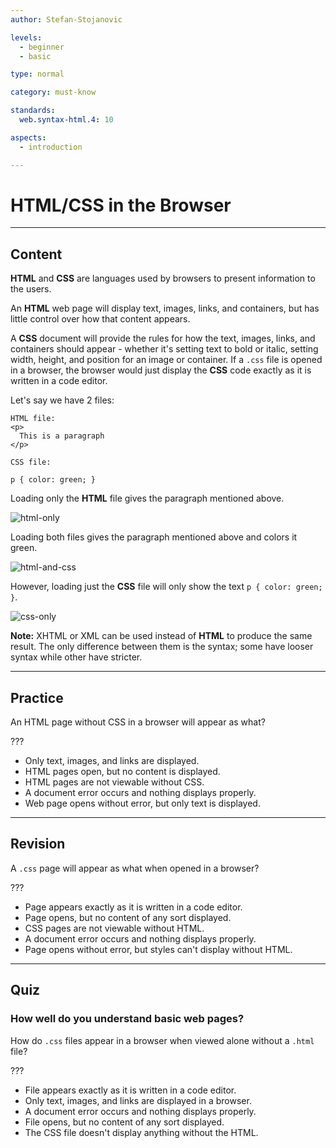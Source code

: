 ```yaml
---
author: Stefan-Stojanovic

levels:
  - beginner
  - basic

type: normal

category: must-know

standards:
  web.syntax-html.4: 10

aspects:
  - introduction

---
```

# HTML/CSS in the Browser
---
## Content

**HTML** and **CSS** are languages used by browsers to present information to the users.

An **HTML** web page will display text, images, links, and containers, but has little control over how that content appears.

A **CSS** document will provide the rules for how the text, images, links, and containers should appear - whether it's setting text to bold or italic, setting width, height, and position for an image or container. If a `.css` file is opened in a browser, the browser would just display the **CSS** code exactly as it is written in a code editor.

Let's say we have 2 files:
```
HTML file:
<p>
  This is a paragraph
</p>

CSS file:

p { color: green; }
```

Loading only the **HTML** file gives the paragraph mentioned above.

![html-only](%3Csvg%20xmlns%3D%22http%3A%2F%2Fwww.w3.org%2F2000%2Fsvg%22%20xmlns%3Axlink%3D%22http%3A%2F%2Fwww.w3.org%2F1999%2Fxlink%22%20width%3D%22156%22%20height%3D%2241%22%20viewBox%3D%220%200%20156%2041%22%3E%3Cimage%20width%3D%22156%22%20height%3D%2241%22%20xlink%3Ahref%3D%22data%3Aimage%2Fpng%3Bbase64%2CiVBORw0KGgoAAAANSUhEUgAAAJwAAAApCAAAAADl1B9XAAAAAmJLR0QA%2F4ePzL8AAAAHdElNRQfj%20CAIMLAdoMkevAAAD90lEQVRYw%2B2YfUjcdRzHX997cIqeDxQnDUftRiLXuKixcQYLB%2BlgTozR1mAI%20gtSo6WDGaoMGbVQriLWRD3%2BscD25ZpSbtNiSuZEOtpxmqWw5HyIdJ6Y3zVt6D7%2F79Mc95A31jLky%20uPc%2F9%2F19vu8339cdn%2B%2BHH6eEpSvdfw0Qg4vBLSXF4GJwMbgYXAwuBheDu%2B9wf7gCn47bEeWBqcU%2B%20e2ShcK%2BqoI7mpXQBMP1MjjbD2GupWly0z9RzWhRLCM5ZOz5iXe8aKze%2BgwGAZS8f0s8wmvfnLS7c%209uJUFcUSAEEythqmDQ8lJO45a8IIgNoVYUx%2Be3HZMJjGosEFfzn1RpAyYyf0vag2jdNTtUOjPfv5%209E4A37V91XBq3ebscQCa0jcltwPQX72jXqmjfno3bFGncNSWN6rDcjw9O3sEfs17bE3N2d%2BulZwv%20Tx8IZMJ%2B%2FN8oVT8vnYQ1ZdumiUgPfH2aCu9JS4HmsX0r714WEXEeo0IGcWiFYyIiQ1yQ6kyviMgV%20C8Xf51LrXXtA2nGcg9ycku9w%2BDceEI%2FtuLyFvaMEymgKZEJ%2BKSO%2FY7t5QubWbHAXRFu7V6SsQHNZ%20S90THSIi4rFWyHU%2Ble5RERGnpU8%2BMjtFRKQm0yNOS4G36Ctpo1VqzU6RdovbX1zg66FDBuiSKWuF%20uEOZoN9Xtt4rjab%2BeeBmm3Op6Ow3NIDEgooHmx8HQAMesRWtkAcA0vp6V5XEBeyJy%2FWk5aP7JGvL%20Ggh07BOdJ3QnEpSRVpIIzKC4UCboV6TqWDk5Fr3nIuQHjUCzHq6Y3HwkvBHfsntodTOAb8OhrjOe%20yP44Yn9vIPQwtPKWtnuKh8tfqK%2FJXB2o3ZWR4FH%2FEM4IegSQO9W7buVWhqdv98%2FHrprrBGi8dDLB%20w9%2Bjxt%2BZ5Xjlc4sveNOpTHpdJyj19NY4%2B434QG1mxt%2BZpZ%2Fr%2BFnhxoenBFD04m9HAUpfObp8p8EI%20oAf0%2B7V1BWkKEBquvkbzKIBq66Ph0ks%2Bzvx0kNabY%2BhBfj%2Ff8IHv4uCzOSm6HydxT8%2FIBP3Q7WMg%20NMtmV7j7LgJP3pQRG6ZzB6GuHMpu28wl5h9ERBy5UPULuYX2YRERh5X8L7CMioh8CdAi3iLMp62m%20fbBxSFrgzfcpdVkAMnqs8GE4E%2FR%2FDKVNFuyTC7qts8rn8s98dLtCK5eIO7CqK9QmvMGSL%2BT2TIlM%20S0v%2BhHN4eO%2FliEzYH1XR3kr0iRFjPC4xtEqE4G29c92fbAiW9CG3MR6WefekJKWlx7U%2BGpEJ%2B6Nr%20QV9hPvVbafhzjr1KsGFqW7D%2FLql7%2FvPwykTcxFPmOTYH%2B2TFKrVwf6TuHe4%2B6v%2F2Jrx0FIOLwf3b%20%2BgvhBzrVRT%2FfKgAAACV0RVh0ZGF0ZTpjcmVhdGUAMjAxOS0wOC0wMlQxMjo0NDowNyswMzowMMlg%20M0wAAAAldEVYdGRhdGU6bW9kaWZ5ADIwMTktMDgtMDJUMTI6NDQ6MDcrMDM6MDC4PYvwAAAAKHRF%20WHRpY2M6Y29weXJpZ2h0AENvcHlyaWdodCBBcHBsZSBJbmMuLCAyMDE5WEs11wAAABd0RVh0aWNj%20OmRlc2NyaXB0aW9uAERpc3BsYXkXG5W4AAAAGHRFWHRpY2M6bWFudWZhY3R1cmVyAERpc3BsYXmZ%20GunZAAAAEXRFWHRpY2M6bW9kZWwARGlzcGxheficnCAAAAAASUVORK5CYII%3D%22%2F%3E%3C%2Fsvg%3E)

Loading both files gives the paragraph mentioned above and colors it green.

![html-and-css](%3Csvg%20xmlns%3D%22http%3A%2F%2Fwww.w3.org%2F2000%2Fsvg%22%20xmlns%3Axlink%3D%22http%3A%2F%2Fwww.w3.org%2F1999%2Fxlink%22%20width%3D%22147%22%20height%3D%2246%22%20viewBox%3D%220%200%20147%2046%22%3E%3Cimage%20width%3D%22147%22%20height%3D%2246%22%20xlink%3Ahref%3D%22data%3Aimage%2Fpng%3Bbase64%2CiVBORw0KGgoAAAANSUhEUgAAAJMAAAAuCAYAAAAssSu%2BAAAYOWlDQ1BpY2MAAFiFlXkHVJS9s3ee%20rSzs0nvvvfcivTfpHYFlaUuXLoJUUYqCDRVQpIlIEywgIgJSRBGkCAgWQEFBVCwoSrsPoL7%2F%2B97v%20fPfcnJMnPyaTyUwmmWRYADgUieHhwQhaAEJCoyJsjfV4nV1cebGvARIwAwBEAR%2BRFBmua21tAf8F%20%2FrT%2FvXwfA9B2OyK1Let%2F9v9%2FC52PbyQJAMgaxt4%2BkaQQGN8AAKVMCo%2BIAgC9BNMFYqPCYYyBtQSM%20EbCCMBbcxv67WHUbe%2B9iix0ee1t9GHsBQIEnEiP8AaDe1os3huQPy6HOgfvoQ33IoTDrJRhrkQKI%20PgCwT8M8kiEhYTDmwG9b7%2F0fcvz%2Fm0zvvzKJRP%2B%2FeNeWnUJhQI4MDyYe%2BD8ux%2F9eQoKj%2F8whAFd8%20QISJ7bbN2%2BsWFGa%2BjWHdoQeh3nutYEwP41Gyzw7%2FNp4PiDZx%2BM2%2FSorUh9ds29MIvA%2FRwBzGnDDm%20jw5y0P2NtYgRO2NhfoRrfIC90658RGhEmO1v%2BYj40OC9Fr%2Fl5AT4mv7Bpb6RhnZ%2FePzIRqYwhn2I%20aCZHmdr%2Flvkghuy4F8bUMH4eGWRn%2FnvsYnyA%2Ft6%2Fc0XbbusM%2BxwJQiL%2F2IIU9Iswst3lRyoHkE33%20%2FqZbRAXYm%2ByORXqQiDs6sMI40DfS2eKPPj6%2BBoa7%2BiBTfUMdfuuJPBkepWf7m788PNj6Nz%2By1TfY%20eJvOD%2BOByBi7P2OXo%2BDNtmsLCgQSzax350UxhkdZ2%2B%2FqhuIFFkAfGABeEA1XbxAGAgF5YKlpCfzp%20MQJEEAH8gS%2BQ%2Bk35M8JppycU%2FtqBePABRr4g8u84vZ1eXxAD0zf%2BUne%2FUsBvpzdmZ0QQmIdxCIod%20pYXSQFnAXx24yqNUUWp%2FxvHS%2FJkVY4gxwJhgjDBinuTUiH%2FJ5QUk2IJguEYAc7j1ha3a1iH0j%2B7%2F%20yEHPo4fQs%2Bin6Gn0M%2BAI3sB85P9h4T%2FSyH9plmAalmr02zrv%2F7QOJQxrrYTSQ2nC%2BsO6o5hR7EAK%20pQhboovShm1Tgqn%2FrNr%2FS%2FfoP1rjZHEIHAtOByf6bz5qcWqlv2O2bftPPXf18v5rif7fnn%2FPpv8f%20tvnArfm%2FOZFHkdeRvcgOZB%2ByFdkEeJH3kM3IfuTdbfx3b7zZ2Rt%2FZrPd0ScIlkP%2BwyNbLbsgu%2F6v%20uYm%2F54%2FY8T%2BI8o2L2j44%2BmHhByLI%2FgFRvLpwtPblNQ0lSUvyysvKqQGwHft3Q8tX252YDjEP%2FkMj%20jwGg3AATJ%2F6h%2BcN7vGUWAJzFPzShGvg4w7H1AY4UHRGzS0Ntf9CAEtDAJ4UNcMOxSxS2SB4oAw2g%20AwyBGbAC9sAFeMDrHABCYK1jQQJIARkgG%2BSBM6AAFIMycAXUgkbQBFpBB%2BgBj8AT8BRMwXtlDrwH%20y%2BA7WIMgCAsRIAaIDeKBhCAJSB5ShbQgQ8gCsoVcIC%2FIHwqFoqEEKA3Khk5CBVAJVAU1QLehDqgP%20GoKeQTPQAvQF%2BoVAIvAIRgQXQhghg1BF6CLMEfaIfQh%2FxH5EPCIdcRxxDlGKqEHcQnQgHiGeIqYR%207xErSICkQjIj%2BZBSSFWkPtIK6Yr0Q0YgDyGzkPnIUmQdsgX29AhyGrmE%2FInCoBhQvCgpeL%2BaoBxQ%20JNR%2B1CFUDqoAdQV1C9WFGkHNoJZRm2gCmhMtgVZHm6Kd0f7oWHQGOh99GX0T3Q2fqTn0dwwGw4wR%20wajAZ9UFE4g5iMnBXMDUY9oxQ5jXmBUsFsuGlcBqYq2wRGwUNgN7HluDvYcdxs5hVymoKHgo5CmM%20KFwpQilSKfIprlK0UQxTvKVYw9HihHDqOCucD%2B4ALhdXjmvBDeLmcGuUdJQilJqU9pSBlCmU5yjr%20KLspn1N%2BpaKi4qdSo7KhIlMlU52jukb1gGqG6ieeHi%2BO18e746Pxx%2FGV%2BHb8M%2FxXAoEgTNAhuBKi%20CMcJVYT7hJeEVWoGamlqU2of6iTqQupb1MPUH2lwNEI0ujQeNPE0%2BTTXaQZplmhxtMK0%2BrRE2kO0%20hbS3acdpV%2BgY6OTorOhC6HLortL10b2jx9IL0xvS%2B9Cn05fR36d%2FzYBkEGDQZyAxpDGUM3QzzDFi%20GEUYTRkDGbMZaxkHGJeZ6JkUmRyZ4pgKme4yTTMjmYWZTZmDmXOZG5nHmH%2BxcLHosviyZLLUsQyz%20%2FGDlYNVh9WXNYq1nfcr6i42XzZAtiO0EWxPbC3YUuzi7DXss%2B0X2bvYlDkYODQ4SRxZHI8ckJ4JT%20nNOW8yBnGWc%2F5woXN5cxVzjXea77XEvczNw63IHcp7nbuBd4GHi0eMg8p3nu8SzyMvHq8gbznuPt%204l3m4%2BQz4YvmK%2BEb4FvjF%2BF34E%2Flr%2Bd%2FIUApoCrgJ3BaoFNgWZBH0FIwQbBacFIIJ6QqFCB0VqhX%206IewiLCT8BHhJuF3IqwipiLxItUiz0UJotqi%2B0VLRUfFMGKqYkFiF8SeiCPElcQDxAvFByUQEsoS%20ZIkLEkOSaEk1yVDJUslxKbyUrlSMVLXUjDSztIV0qnST9EcZQRlXmRMyvTKbskqywbLlslNy9HJm%20cqlyLXJf5MXlSfKF8qMKBAUjhSSFZoXPihKKvooXFSeUGJQslY4odSptKKsoRyjXKS%2BoCKp4qRSp%20jKsyqlqr5qg%2BUEOr6aklqbWq%2FVRXVo9Sb1T%2FpCGlEaRxVePdHpE9vnvK97zW5NckapZoTmvxanlp%20XdKa1ubTJmqXas%2FqCOj46FzWeasrphuoW6P7UU9WL0Lvpt4PfXX9RP12A6SBsUGWwYAhvaGDYYHh%20SyN%2BI3%2BjaqNlYyXjg8btJmgTc5MTJuOmXKYk0yrTZTMVs0SzLnO8uZ15gfmshbhFhEWLJcLSzPKU%205fO9QntD9zZZAStTq1NWL6xFrPdb37HB2FjbFNrM28rZJtj22jHYedpdtftur2efaz%2FlIOoQ7dDp%20SOPo7ljl%2BMPJwOmk07SzjHOi8yMXdheyS7Mr1tXR9bLripuh2xm3OXcl9wz3sX0i%2B%2BL29XmwewR7%203PWk8SR6XvdCezl5XfVaJ1oRS4kr3qbeRd7LJH3SWdJ7Hx2f0z4Lvpq%2BJ33f%2Bmn6nfR756%2Fpf8p%2F%20IUA7ID9giaxPLiB%2FDjQJLA78EWQVVBm0FewUXB9CEeIVcjuUPjQotCuMOywubChcIjwjfHq%2F%2Bv4z%20%2B5cjzCMuR0KR%2ByKboxjhR3Z%2FtGj04eiZGK2YwpjVWMfY63F0caFx%2FQfED2QeeBtvFF9xEHWQdLAz%20gS8hJWEmUTex5BB0yPtQZ5JAUnrSXLJx8pUUypSglMepsqknU7%2BlOaW1pHOlJ6e%2FPmx8uDqDOiMi%20Y%2FyIxpHio6ij5KMDmQqZ5zM3s3yyHmbLZudnr%2BeQch4ekzt27tjWcb%2FjA7nKuRfzMHmheWMntE9c%20OUl3Mv7k61OWp26d5j2ddfrbGc8zffmK%2BcVnKc9Gn50%2BZ3Gu%2Bbzg%2Bbzz6wUBBU8L9QrriziLMot%2B%20XPC5MHxR52JdMVdxdvGvS%2BRLEyXGJbdKhUvzyzBlMWXz5Y7lvRWqFVWX2S9nX96oDK2cvmJ7patK%20parqKufV3GpEdXT1Qo17zZNag9rmOqm6knrm%2Buxr4Fr0tcUGr4axRvPGzuuq1%2BtuCN0ouslwM%2BsW%20dOvAreWmgKbpZpfmodtmtztbNFpu3pG%2BU9nK11p4l%2BlubhtlW3rb1r34eyvt4e1LHf4drzs9O6fu%20O98f7bLpGug2737QY9Rzv1e3994DzQetfep9tx%2BqPmx6pPzoVr9S%2F83HSo9vDigP3BpUGWx%2Bovak%20ZWjPUNuw9nDHiMFIz6jp6KOne58OjTmMTYy7j09P%2BEy8exb87PNkzOTaVPJz9POsF7Qv8l9yvix9%20Jfaqflp5%2Bu6MwUz%2FrN3s1GvS6%2FdvIt%2Bsz6XPE%2Bbz3%2FK8rXon%2F651wWjhyaLb4tz78PdrSxkf6D4U%20fRT9eOOTzqf%2BZefluc8Rn7e%2B5Hxl%2B1r5TfFb54r1ysvvId%2FXfmStsq1e%2Ban6s%2FeX06%2B3a7Hr2PVz%20G2IbLZvmm8%2B3Qra2wokRxJ2nABKuCD8%2FAL5UAkBwAYDhCQCUbru52e%2BChB8fCLh1hKSh94guZCRK%20CLWILsF4YvmwUxSluEBKecp1qkF8MSGKei%2BNGC2Gdpaum%2F4yQyZjGJMjsyGLE2sIWwb7JY4WzmGu%20JR4cryCfLr%2BXQKJgodBt4UmRX2Ic4loS3pJpUlXSgzJf5VjltRVIitlKDcpDKh%2FVCOriGkZ7vDUP%20aRVo39AZ0H2rt2nAaihtZGDsZBJkmmB23PyiRZ3l3b39VpPW8zbf7CB7vAOLI6cTj7OAi4irpJu8%20u%2Fo%2BfQ9zTwcvEjHM%2BxDpmE%2Bxb4Nft%2F9kwHIgRRBvsFqIXWhYWFZ4xf6OiJeRa9GsMUqx9nH7D%2BTF%201x8cTPh0iDZJIdkhJS61KK0jfT4Df0ThqGtmalZV9kjO%2BnHhXKu8AyfKTz4%2B9ekMTb7cWYdzceeL%20CjoK314gXFQqdr%2BUVnK1dKjsRwXnZd1K3ytHqq5c7a1%2BU7NVx1ove824wb0x4nrmjYs3r91qbbrf%203HP7fsudO7WtBXdT2kj3dNpZ2hc7bnem3DfuwnU97M7o0e1Z673xIKiPv2%2Fy4YlHFv34%2FqHH%2BQOu%20g9yDs0%2FKh%2FyGRYcXRq6OBj4Vf%2Fp%2BrHo8aEJy4sOz%2Bsn9U4pTq89bX6S8NHpFeDU6XTDjMcs%2Fu%2FD6%205psjc57zmm8F3tEuoBcR7ymXOD6ofHT7dGS55fO3r4rf4lbafmBXbX4W%2FZpfl96I3mzZ2trxvwB0%20DeGCpEM2otzQlOhajDP8qqmnIOJYcY8o06n08Gj8fcJhalMaapoJ2lK6YHoVBizDC8Z%2Bph7mdpa7%20rM1s19mvcdRwVnKVc5fxlPGW8pXwlwqUC1YKVQnXijSI3hBrEe%2BQ6JZ8KDUsPSHzQval3Av55wqT%20iuNKT5VHVAZVH6p1q3do3NlzQ7NWq1y7QCdXN00vVj%2FQYJ%2FhXiMdYzkTXlNaM2C2bP7cotuyZu8p%20q4PW3jamtrJ2bPaQ%2FYLDsOMdpwrnXJd4V183K%2Fc9%2B0Q8GDwhz49eU8Q%2B7yZShc8p33S%2FFP%2FUgDRy%20WmBqUFpwakhaaFpYanjq%2FtSI1MjUqJTo5Jjk2KS4pAOH4hMPJiQkJB48FJ90IDkO3h25aRXprYdH%20M94fRWayZ8lnm%2BR4HYs9npNbntdy4snJ%2BVPrZ%2BjyRc5qnrM571eQUHiiqPxCy8XB4teXfpTiy%2FjK%20lSvMLntURsA7pPBqXXVHzWjt27pf1%2FAN3I0y13Vv2N4k3YpsSm8%2BfbsCjmBdrSN3X7ct3nvSXtuR%201el%2F36CLt2u9e6Lneu%2FxB%2BQ%2B%2FYdcD78%2FGuyvfJw04Dgo9QT1ZHKoYThjxH1U7in66dRYw3jWBPmZ%20%2BaT8FM9zhhc0Lxle8U1rzHjNnno9Oic6n%2FMOLGS%2B5196%2FDFz2eaL6DeqldUfn34urn3Y%2BLrjfwnQ%20BZlDEwg3xAdkEHIVlYpmRZdilDCP4BftBkUhTgs3TXmESp7qFT6bsIewRH2BxpaWirab7ji9J4Mc%20I4pxlKmCOY7FkpWHdYXtIXsJRxynFZcoN8Q9yXOdN5cvkN9IQEBgE35HNQvni0SJWouJiq2LD0lU%20SB6QspTmk%2F4s0yF7Qs5LXlr%2Bp0InHB%2FslFmVp1SKVYlq%2FGoz6sUaHns49oxrntKy0iZoD%2BsU6JL0%20JPW%2B6t8xSDe0MGI0mjIug%2BOFvOlPs3bzIxZWlszwe6LUimwtbf3NpsU2yc7QntJ%2BwOGEo70Ti9Ok%2080UXb1dR149ut9yT95l5MHu8gd8B6UQnb0kSgjTpc8M3zy%2FE3zxAgkxF%2FhD4JOhGcH5IbKhzmHo4%20R%2FjG%2FlcRHZFlURnR5BjLWLk45ri1A7PxDw82JhQmHj4UnuSebJqinCqQRp8OpX8%2BPJ8xd2Th6MfM%20L1nfs3%2FlbB5H5GLycCcIJ2lPMZ5mOcOez32W75zgeZEC8UKpIrkLihdVijUuaZXolpqXkcpTKoov%20t1VOXlm9ylytWGNTG1KXVV95rathunH9BstNhVtWTYHNh2%2BXtLTeGWv93Ia%2FJ9yu07Gv8%2BD9s111%203T09L3q%2F9dE8lHnk0H%2F4cdsg5onnUO%2BI%2BejsWNFE7GT888uvcDM1b86%2BHXof%2FSn3m87Pmm3%2F7%2F6P%20brtglAGo0IYDAnxv2JUCUNYK55mq8P1RAYA1AQB7NYCwjwfQy2YAuZz%2Fe39AcOJJAWjhjFMIKMBZ%20sSOcN6fCueRNMAQ%2BQTSQHGQPxcM54ENoBcGB0EMEIk4h2hCLSFakMTIWWYV8jqJFGaES4ZxsGc7D%20AuDcaw4jhAnAVGM%2BYZWwidgeCloKd4oqih84E1wR7gulKWUp5QaVK1UznhUfj39JMCDUUDNTp1B%2F%20ovGkGaY1or1Lp0zXQC9NX8cgw3CdUY2xk8mcaYLZn3mVJY9VnLWbzZsdgnepHsccZxaXLNcYdxKP%20KM8I7yE%2BCb5n%2FEcF1AQWBS8I2QhjhdtEYkRlRZfEqsT9JUQkFiVrpSKl1WQQMv2y5%2BR85BUUkAqj%20ipeV4pWtVYRVNlXH1RrVj2sE7THTFNfCa33UHtFp1r2kl6kfZeBlaGmkb6xlomaqaCZnLmshaym3%20V95K2VrDRtfW1M7O3tMhxDHRKc%2B5wqXVddxtZR%2Bzh7onyes4sc37i4%2BoL8nvkv8rMncgKag2BIS6%20hd3bLxVRESUefSfW5QAm%2Fn5C3qHgZPdUt3T%2FjPSjNVkvjrHmOp4oPDV8ZvUcb4FVUcbFrhKKMpuK%200sofV%2B1qGuuZGhKuv75l1Xznjtjd8%2B2UnQldK72H%2Brb69w8MDwmMEJ%2Fmjtc8uz1140Xpq%2BQZ%2B9fc%20b17NF7yzWth6X%2FPB%2BRNque6L8zfUSsMP4k%2FGX33raZu6O%2FEDAmhABRgBL5ABurD3Q8ARUAY6wCyE%20hiQgWygBzv7HERiEHJzbZyNaEEtIHqQ9MhvZhdxEqaNiUU2oVbQGOgndjSFgHDGlsNc1scew0xSK%20FJkUMzgN3HncT0o3ynYqEapcql%2F4APwEwYzQRq1MXU8jSVNNK0XbSKdO10VvQz%2FDEMlIwVjCpAF7%20Ow7OMB%2BwxrAJsU2wH%2BMw5NjkvMMVz63BvcnTxZvD58gvwP9Z4L5gvlCQsL4Il8gv0Wdid8QvSsRK%20WkmJS2Ol38n0ydbJnZZPVCArOikZK6upSKsKq%2FGqc2qw7%2BHQ5NES0pbSUdE10LPX9zOIN8w1yjM%2B%20bXLO9KJZpXmDRZtl%2F94XVp9t0Lacdir2Ng7hjnlOjc5jLhtuIu42%2B5I86j1niEze5qTDPvd81%2Fw1%20AhLI94JQwRYhZ0JnwmX3p0SMRInCN9JUnMqB%2FPjVBPfE%2B0mSyedSMWmx6e8ziEeeZdpnDeVYHxvN%20dcmbPkk%2BrZkvfI6hAFn488KX4k8lX8p%2BXkZdYboqXmNQ53PtSOO1G6%2Ba6G6b3Em%2F291O1WnfdbHn%20VR%2FzI8PHAYOJQ%2BkjSU8DxvWfESb7nke%2FZHxVOiM4W%2FgGO%2Bc33%2FaOsGC3eOb9wAfUR%2BVP3ss5n699%20Gf36dYX%2Bu9QP41Xiz4O%2FTq5Vrd%2FbGNtc3PE%2FAj799IAPPvtmwAc%2B%2BaWgByxBTJAuFA6VQmMIPEIb%20EY2oRbxDCiN9kVeQSygFVALqAZoZ7Ye%2BjaHG%2BGLuYTmw8fCbU4uiHEfAHcR9pCRRPqdyphrHu%2BFn%20CSGEdeo8GjGaHloyHR3dXfowBmGGGcZSJn9meeYNlk7WLDYHdiH2VY4BziquI9xkHiteVT5hfhYB%20vCBGCCmMFqEUZRTjE1eQMJckS2VK18qMyq7LCyvYKB5SqlZ%2BpkqhpqLuq3FmT7fmirawjrNutl67%20%2FndDSaMA46smH8wUzBMt%2BvayWgVat9ky2oXY9zoKOqU6z7jqu1Xsw3mEeY4RtbyrfJh90%2Fy%2BBviS%20e4P4ghNDpsL2hJdEYCPDoqZiTGNbDkjFlyVwJOYnMSSfSmVKKzjMn1FzVCWzJ9sxZ%2FF4ch7bicZT%20uqfv5CudbTwvW3C9SPlCa7H%2BpcelrmULFfGVhCtlVzWqx2oj6%2BmvXW90ur5583KTdfNGS22rRxv9%20vb6O1Pt7ur711DwIfqjcDz0eGLwwRB5RGF0Zq5vYN4maKnoh%2FLJ8mmUmdrb%2FDeuc9Xza24p39xYe%20LQ6%2Bf7B090PJx4xPzsuiy98%2BN3wJ%2FSr09cm3gyuCK3e%2FO35f%2FpGyils98ZP9Z%2BEv%2Bl9Za9DagbW5%20dcv1mxtcG4c3FjZ1Nws2v25Zbl3e9n%2Bkn4L8zvUB4fUAQL%2Fc2voqDAD2JAAbJ7a21kq3tjbK4GTj%20OQDtwbu%2F%2B%2BzcNbQAFPVuo56upuR%2F%2F%2F7yXzR70tjhizyiAAAAIGNIUk0AAHomAACAhAAA%2BgAAAIDo%20AAB1MAAA6mAAADqYAAAXcJy6UTwAAAAGYktHRAD%2FAP8A%2F6C9p5MAAAlsSURBVHja7Zx%2FSJt3Hsdf%20SjBp6KVpWYsOe8zppMZdbwm7Aws3nDICyhxrycq0UnYRCsYyjPqHp0eVsxeOWbnjmsId5mDM7BhS%20S%2B3pLey0ua5ntnY86RV8MkasBUMNtVgvN%2FRRRO%2BPqKua1B97bI%2Fu%2B%2FrP5%2Fl%2Bvs%2F783nez%2FfHkwdT%20FhcXFxEIVCD1aQsQPDsIMwlUQ5hJoBrCTALVEGYSqIYwk0A1hJkEqiHMJFANYSaBaggzCVRDmEmg%20GsJMAtUQZhKohjCTQDWEmQSqIcwkUA11zBSLMTWd%2FLQSnSAa217X0bsTTM09hco8Y0w92OYN2AIp%20ib%2B0nOXjP%2BZTMfn4YLvp9xi%2F%2BTPn5mXO24ZxmLTrG82NcMxlpQcXM2ds6LaiLtxLiteJ2dSLZDPt%20eDGeRYKXXFhue0DjYqZpi%2FXfIslHJgXqjvTysDbMoqOXowCaFsYbw8y878e7D8Y1eTSXvgOALllP%20afux51Zz%2FjXL1hM5kM%2F59GrazNk7WIJnG%2FNbDjr1QJr2e%2Fe1EZqkZwwtNL9hwggwp2UvgN6AMQ10%20aZmUv%2B1Gugm63QYAdmmSiTVQ8q5ze%2BoM2ThObTNWECdVyy4NMM%2BOjkqQ1Exayk%2BdeHxkppX2TFDC%20wwCMjwVwX6mkJgbonciOavL0EA3LDAYv0x7JZ6i2DB0QvdWLva8Tnf4APTG4WOHmaM4aMy7MErot%20Mfilh%2BCBRjrfjo9OwSsd2G%2FLZKXdp2euELnWSZ5%2BvbzQ9S4qBlrI0Jvonwbv8S7KDxnWtZu6K9N%2F%2081O8kT3UvQzFQy4A7KaPOG8rQAco4QA1n1Qi6QsJxvw0HfHR9kY2SnSEoZs%2B3Pcyac6PYRlooST3%20I%2FretTDY3UKxPEGJxk8%2F1cgOJ3nG%2BDWVuwGavZWcA8BK%2B%2BEyzLu1ZOQXwD2JnqtdpBdUwc0zVE0e%20YOBUJxnhxPlsRn%2BcCQaveii%2BFj%2Ff9pqfptczVTWTaru5%2BmuVKK%2F0MnTECdMd1PtGYCGGHArglT0E%2055dNEqH5spO84i4u1nYykAmjiRbYsQjBkJ%2BaqJ%2BHy8ciPizSBdpPd3KxwUMbIyiJxET8mAZaOFYq%200dfQi5QLFZ90M5WgqfIgjFe%2BQH%2FMRfHXBoZK3dRpwCNXUvNZBBYmaPZW4snsRqrt5OFbjZwdshKY%20gtGQn2Kpg56oE0tgGLsG%2Bh%2FEiF7toFjuZuj9TvqaJM7PX8B0ObiSf82HlYwe9rHYFKYvfYx6yUHx%20kMTUfyL0X62kOeajymcjkHYQ8BMd%2ByxpPhvqX2baRfFXWqTj3bTpofmai5DKGxvVzNReKlH3uomC%20N2zUAf2T9yHVQNGbdioeHRCUGA%2BBc%2F8OMLUARTYn5kQqjNmUH3%2BHo7BiGOXb%2BI5k8F8jwH7q3j6B%20bj5B7O49lADmzKULaw4CAUYT7DjTXy2jzVQIOBk%2FbaPgVSvtjm5KAM8tCSVVS5Ye6n68%2FBTHR1A5%20Okve63bkw1bAiuRw0dkUZvG0Fd3eg0A1WcZ4hE4P3A%2BjAModCQ9wLC%2FeX0lxFQDeCicFL2VT5%2FBx%20FCg57KPzlJvFxjDlLz2XNJ8N9S8nqmnhYcMJzIfM2F%2B1A2OMb7DB2iqqmSlj9%2FI0ZcBiACYjS4nM%20rm6oz6ZiHxB1sPc3Zbhvayk6lGS9tcYouhct2IGzN6yktDYylGYhz5Agzmim78wwWaEuSltzsMg%2B%20YH%2FSNYNOB2gy4%2BtDAKPpkQfAgKMhTH3GMPUf5LD3csvq4KWFwqN9G185wWJDJVK3i5RWC1XTwNKa%20UrfU%2FmJoadTYvR%2BAGWV1nVb6S9s4n8frX%2B7HsNI%2B%2FWA%2BIDM6tebefE9UM9PMuiPJFuRajp6WGMi1%20ATI1A1ZKu%2BXNXSQtm85aH%2Bf3mYBuir35uG8leH%2ByMMHZ1nxMQ7N4fh3mzs9twHbes8SLPfhhGRmf%20dFBSGWbxZMfGYZEAlg8KaJ4uZPFMmIsGvnswXijEuw96JCvuqwF6%2BjxAI6W5q%2Bu1avredj6JzaJs%20InI7qGamXZpNNpyWOdsdoehdFzOnuqnTQL%2F8KaMLG4cqci%2BeO5k4TvcyXtqBGaj5UlrXLjrQSTMw%20cMpOeioo80uF36xGYozGgH2Z6CI%2Biu%2FKNBV3UZTOiimS716h%2F1IlQarpP1kQ1710PD4yGCjIsYKh%20hTxi6PIbWTwT15mMrefziP4EZ3dqV7c5M03eRwKYX%2B%2F0ZWHS2PKTEkNe9dCsKbpGy5DsJhgDXboZ%20x%2BFCYA97EylZW6zUWar6elGIrxXq9YBuz7qw5VHy488DBG%2F5qJd8wCzBGwFGpxIlqIX5TgaXZp7Q%2035duXmnBinn6gz6CXwc5dyn%2BqkIO%2BQnejaF8O7tOa9w8fi5elwl%2BdoGKGECE%2Fi9kpu4FePGGj6YX%209sOPDrCXGEF55LtfEJQYCqtv%2BMb5PEb%2Fcv2nwysbkOhYOHF9vycpG%2F2vgeh1DxkDrkdusJWBk26K%20MoEHQarcNjwAmOi0trJr2E1FxA9A0y%2F%2BRtZwO1WT8b9L0l14Tlpo%2Fp0VD4XY94FnEry2DspNayb5%20aJB6zxnOzcenwLrD3bT9ZIxdXifobdjpxjNXjeRwYjauFR3g2J8q6QHQN9L38iylNzqA6virhDWX%20Cl1pxCR1rzrmfUui%2FBUDLEzgPldAzTSAFe9rVi5ec9KDiV89%2Fzy%2FvfePeIDejvReI%2BbnIPpFFxm%2B%20lnjOuR1U4KPiGx%2Bku5l5L4djLiv96yptQ%2F5lGc1%2FWdIN1Fl6aX%2FTtGE%2B%2FDO5%2FsClRo7cjp8zp3fg%20%2BSk0%2B5zx62uc3GmoJivtCZlpx1gARZlFp9%2FGm9k5UOY3jlWml3ZSSzEkKVroShWmr8uYaSiD2Czs%201q57o7%2BqrwU2HtPn4iOULu27v0mD6BceMj7XMu6wYZybRZkHiNH%2F10LGi4epMyXPKVk%2Bm9H%2FJHh6%20Xw2ksj0jAaRtLlanXx2TDEUBpuO7T50h8Y1Y1ddmqpb2iJGWr78Qod3nAs1%2BjHotOqMB43MGjJpZ%205EkrRZmPzylZPpvR%2FyT4wX%2BCotwN0Cb7gQ481%2BWd%2FUIhNZOS3EKIOdjVmkPK2TJSWnNI%2BUMtpuMu%20zIatd%2FlE9W%2FA05vm%2Fk8IfeVnVNGi04Dy31myfla48rPHTjEVGSEUuc8MOjLSs8l7YRsueor6k%2FGD%20N5NAPX7w05xAPYSZBKohzCRQDWEmgWoIMwlUQ5hJoBrCTALVEGYSqIYwk0A1hJkEqiHMJFANYSaB%20avwPr2%2FX6SO2RJIAAAAldEVYdGRhdGU6Y3JlYXRlADIwMTktMDgtMDJUMTI6NDM6NTcrMDM6MDBj%20XCZRAAAAJXRFWHRkYXRlOm1vZGlmeQAyMDE5LTA4LTAyVDEyOjQzOjU3KzAzOjAwEgGe7QAAACh0%20RVh0aWNjOmNvcHlyaWdodABDb3B5cmlnaHQgQXBwbGUgSW5jLiwgMjAxOVhLNdcAAAAXdEVYdGlj%20YzpkZXNjcmlwdGlvbgBEaXNwbGF5FxuVuAAAABh0RVh0aWNjOm1hbnVmYWN0dXJlcgBEaXNwbGF5%20mRrp2QAAABF0RVh0aWNjOm1vZGVsAERpc3BsYXn4nJwgAAAAAElFTkSuQmCC%22%2F%3E%3C%2Fsvg%3E)

However, loading just the **CSS** file will only show the text `p { color: green; }`.

![css-only](%3Csvg%20xmlns%3D%22http%3A%2F%2Fwww.w3.org%2F2000%2Fsvg%22%20xmlns%3Axlink%3D%22http%3A%2F%2Fwww.w3.org%2F1999%2Fxlink%22%20width%3D%22134%22%20height%3D%2232%22%20viewBox%3D%220%200%20134%2032%22%3E%3Cimage%20width%3D%22134%22%20height%3D%2232%22%20xlink%3Ahref%3D%22data%3Aimage%2Fpng%3Bbase64%2CiVBORw0KGgoAAAANSUhEUgAAAIYAAAAgCAAAAADyV1%2B%2BAAAAAmJLR0QA%2F4ePzL8AAAAHdElNRQfj%20CAIMMBl0SieRAAAD3UlEQVRYw%2B2XbUxbZRTHf7ejQCDtALEkykbo1EhxoIkzGM2cicbMhiyThaGO%20RNegXwZm6AJREzUxvJhlU8AYYRlOJ2CM%2B2BkujE7X7YoEjRjTjMJLQxEKPK2dRT6co8fblugNGY6%20Ev3Q8%2BWce56X%2B3%2Be%2Fzn%2Fm6sI%2FwfT%2FdcAYjBiMGIwYjBWE8bcbNS0d2A1XjnhvjYYzvzk1iga738u%204enA9aPwv2woXnlKWWk2q0eima%2B0MCCrYP20RaaikrItMeo54lJWgxPYUPxnVFJ6X6lvUIydodwa%20bygafDDX%2BDE4H1OM76nB2zuiKDsH%2BKOtskupHcno0LJzlfnG%2BpPnfqs%2F1KKc9L%2BuGI8KfKQor87N%20tW%2FuKFWqA0zkHgzuqhhWHl5E1HZo6jRxQbsg76bG4FUN863UcMHBJ2JnjyrlhQGpMk9ftXLxC3h4%20i%2B0iTdrMiuJAF4bTjbDbdKSoWT6gXVqLfb3scVeCvY4e6ackRKmtJpIURETUon0iP4a2tPN1cLC6%20XMSxfaLqNp9ILT9LeWFgmC9FRkw2tc00JSLjXhER8VhaxJvXImIrDHj7eL%2BzBcuU%2BcUTn2KYdNIj%20w%2FSIuMIVd8DkiIARB6CkZEGOBYD5LJd9s3ZR88fLIfuY2n2nDvLwAFwiBUxZLlUPgClUNl2749IW%20IAn05zNvUNfZ1447cnw6OymTQLoFuDHMwF6DOe%2BnZcTERYaJ9v0lvZkABPxDACoeVYcGEh8LoC8Y%20XM5s4ks7C7J7D2sP8d4tSUA%2FG%2FMBrcXnl00%2FW1b3xPLyWHxy960HIPeddLuWSbq12Qmn2jd2X4Eh%209IDczPegnk9WgqUZXHxP5u368WwAIcl1DGTHVRpUaOjRcMaBJ6xFrfuq1kXpFBKOuuUN80PBo90b%20VBdll6vgw4PP7ih1vQmfF97BHLoNRXVOHF89r5tkDQwm1wDg3%2FV4QkrfGDKKwgPm0gPd1rvynzpc%209t1r794dQM%2FYLwOMJN0Sls%2BsaJ0iUg6YR8Ly1RSKWrT0CbZvs8749kKF57KNKj6Tt%2BGREXFSq00s%20AeBcGVTMS58Jav0yvRWs06NmNp3ZiqnficEV3PaZpogK1TpFbM0ys0RF94fDBbfmfh9bHJ4cWhTZ%20Bc2NWhyzY2PtoT5cmNSWTc0sfZU7c0oLAvc1SoTpAOTKJdYuUbkXTvuDYXyy5m7KWBxOW78osvGa%20a7icbsxI%2FfX%2BUDZNW5a6ZFPUJ99K1erp0FlLVFK%2BwfTDkq%2BFenxbtfqPvhJnwGCi4%2B8njWtu3lrR%20s2JMEfCfildmH43nOmy6L5Ceo%2F%2F365XYX1sMRgzGNdhfGaNEd7rv23QAAAAldEVYdGRhdGU6Y3Jl%20YXRlADIwMTktMDgtMDJUMTI6NDg6MjUrMDM6MDAG5sWWAAAAJXRFWHRkYXRlOm1vZGlmeQAyMDE5%20LTA4LTAyVDEyOjQ4OjI1KzAzOjAwd7t9KgAAACh0RVh0aWNjOmNvcHlyaWdodABDb3B5cmlnaHQg%20QXBwbGUgSW5jLiwgMjAxOVhLNdcAAAAXdEVYdGljYzpkZXNjcmlwdGlvbgBEaXNwbGF5FxuVuAAA%20ABh0RVh0aWNjOm1hbnVmYWN0dXJlcgBEaXNwbGF5mRrp2QAAABF0RVh0aWNjOm1vZGVsAERpc3Bs%20YXn4nJwgAAAAAElFTkSuQmCC%22%2F%3E%3C%2Fsvg%3E)

**Note:** XHTML or XML can be used instead of **HTML** to produce the same result. The only difference between them is the syntax; some have looser syntax while other have stricter.

---
## Practice

An HTML page without CSS in a browser will appear as what?

???

* Only text, images, and links are displayed.
* HTML pages open, but no content is displayed.
* HTML pages are not viewable without CSS.
* A document error occurs and nothing displays properly.
* Web page opens without error, but only text is displayed.

---
## Revision

A `.css` page will appear as what when opened in a browser?

???

* Page appears exactly as it is written in a code editor.
* Page opens, but no content of any sort displayed.
* CSS pages are not viewable without HTML.
* A document error occurs and nothing displays properly.
* Page opens without error, but styles can't display without HTML.

---
## Quiz

### How well do you understand basic web pages?

How do `.css` files appear in a browser when viewed alone without a `.html` file?

???

* File appears exactly as it is written in a code editor.
* Only text, images, and links are displayed in a browser.
* A document error occurs and nothing displays properly.
* File opens, but no content of any sort displayed.
* The CSS file doesn't display anything without the HTML.
 
